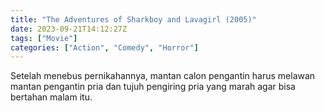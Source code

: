 ```yaml
---
title: "The Adventures of Sharkboy and Lavagirl (2005)"
date: 2023-09-21T14:12:27Z
tags: ["Movie"]
categories: ["Action", "Comedy", "Horror"]
---
```


Setelah menebus pernikahannya, mantan calon pengantin harus melawan mantan pengantin pria dan tujuh pengiring pria yang marah agar bisa bertahan malam itu.

<mux-player stream-type="on-demand"
  src="https://kp3d-my.sharepoint.com/personal/ryoo_kp3d_onmicrosoft_com/_layouts/15/download.aspx?share=Ed-Ed-E41QsDllBlkMDZK6ofa8BA5-vPkjE2hlGEsmIb6-TsA" metadata-video-title="The Adventures of Sharkboy and Lavagirl (2005)" prefer-playback="mse" controls>
  </mux-player>
  
  
  <script src="https://cdn.jsdelivr.net/npm/@mux/mux-player"></script>
  
 <script id="lS402DBbL4Ee9J02CydAL5WEPW01fNZX4Z2FkUrE025QPhw" type="application/ld+json">
 {
  "@context": "https://schema.org/",
  "@type": "VideoObject",
  "name": "The Adventures of Sharkboy and Lavagirl (2005)",
  "contentUrl": "https://stream.mux.com/lS402DBbL4Ee9J02CydAL5WEPW01fNZX4Z2FkUrE025QPhw.m3u8",
  "thumbnailUrl": "https://www.themoviedb.org/t/p/original/jpDyo4FT7xCPs9Enx0B6dIeP85e.jpg?width=314&fit_mode=preserve&time=25",
  "uploadDate": "2023-09-21T14:12:27Z",
}

</script>
